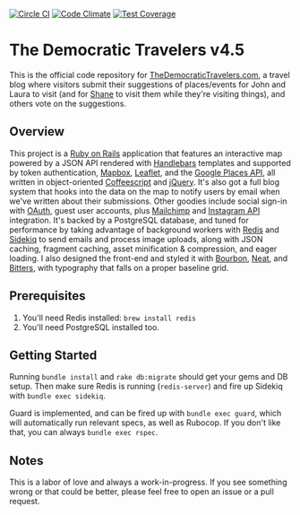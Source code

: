 [![Circle CI](https://circleci.com/gh/SeriouslyAwesome/democratictravelers/tree/v5.svg?style=svg)](https://circleci.com/gh/SeriouslyAwesome/democratictravelers/tree/v5)
[![Code Climate](https://codeclimate.com/github/SeriouslyAwesome/democratictravelers/badges/gpa.svg)](https://codeclimate.com/github/SeriouslyAwesome/democratictravelers)
[![Test Coverage](https://codeclimate.com/github/SeriouslyAwesome/democratictravelers/badges/coverage.svg)](https://codeclimate.com/github/SeriouslyAwesome/democratictravelers)

# The Democratic Travelers v4.5

This is the official code repository for [TheDemocraticTravelers.com](http://www.thedemocratictravelers.com), a travel blog where visitors submit their suggestions of places/events for John and Laura to visit (and for [Shane](https://github.com/shiftshane) to visit them while they're visiting things), and others vote on the suggestions.

## Overview
This project is a [Ruby on Rails](http://rubyonrails.org) application that features an interactive map powered by a JSON API rendered with [Handlebars](http://handlebarsjs.com) templates and supported by token authentication, [Mapbox](https://www.mapbox.com/developers/), [Leaflet](http://leafletjs.com), and the [Google Places API](https://developers.google.com/places/), all written in object-oriented [Coffeescript](http://coffeescript.org) and [jQuery](http://jquery.com). It's also got a full blog system that hooks into the data on the map to notify users by email when we've written about their submissions. Other goodies include social sign-in with [OAuth](http://oauth.net), guest user accounts, plus [Mailchimp](https://apidocs.mailchimp.com) and [Instagram API](https://instagram.com/developer/) integration. It's backed by a PostgreSQL database, and tuned for performance by taking advantage of background workers with [Redis](https://redistogo.com) and [Sidekiq](http://sidekiq.org) to send emails and process image uploads, along with JSON caching, fragment caching, asset minification & compression, and eager loading. I also designed the front-end and styled it with [Bourbon](http://bourbon.io), [Neat](http://neat.bourbon.io), and [Bitters](http://bitters.bourbon.io), with typography that falls on a proper baseline grid.

## Prerequisites
1. You'll need Redis installed: `brew install redis`
2. You'll need PostgreSQL installed too.

## Getting Started
Running `bundle install` and `rake db:migrate` should get your gems and DB setup. Then make sure Redis is running (`redis-server`) and fire up Sidekiq with `bundle exec sidekiq`.

Guard is implemented, and can be fired up with `bundle exec guard`, which will automatically run relevant specs, as well as Rubocop. If you don't like that, you can always `bundle exec rspec`.

## Notes
This is a labor of love and always a work-in-progress. If you see something wrong or that could be better, please feel free to open an issue or a pull request.
